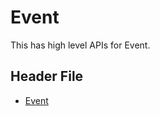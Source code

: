 # Event
This has high level APIs for Event.

## Header File
- [Event](https://github.com/project-chip/connectedhomeip/tree/master/zzz_generated/app-common/app-common/zap-generated/ids/Events.h)